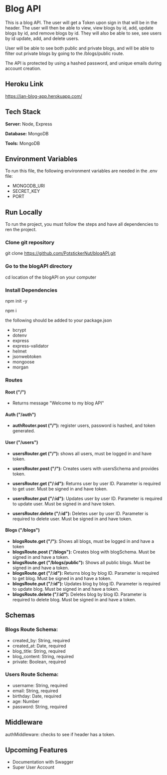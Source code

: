# Blog API

This is a blog API. The user will get a Token upon sign in that will be in the header. The user will then be able to view, view blogs by id, add, update blogs by id, and remove blogs by id. They will also be able to see, see users by id update, add, and delete users.

User will be able to see both public and private blogs, and will be able to filter out private blogs by going to the /blogs/public route.

The API is protected by using a hashed password, and unique emails during account creation.

## Heroku Link

https://jan-blog-app.herokuapp.com/

## Tech Stack

**Server:** Node, Express

**Database:** MongoDB

**Tools:** MongoDB

## Environment Variables

To run this file, the following environment variables are needed in the .env file:

- MONGODB_URI
- SECRET_KEY
- PORT

## Run Locally

To run the project, you must follow the steps and have all dependencies to ren the project.

### Clone git repository

git clone https://github.com/PotstickerNut/blogAPI.git

### Go to the blogAPI directory

cd location of the blogAPI on your computer

### Install Dependencies

npm init -y

npm i

the following should be added to your package.json

- bcrypt
- dotenv
- express
- express-validator
- helmet
- jsonwebtoken
- mongoose
- morgan

### Routes

#### Root ("/")

- Returns message "Welcome to my blog API"

#### Auth ("/auth")

- **authRouter.post ("/"):** register users, password is hashed, and token generated.

#### User ("/users")

- **usersRouter.get ("/"):** shows all users, must be logged in and have token.

- **usersRouter.post ("/"):** Creates users with usersSchema and provides token.
- **usersRouter.get ("/:id"):** Returns user by user ID. Parameter is required to get user. Must be signed in and have token.
- **usersRouter.put ("/:id"):** Updates user by user ID. Parameter is required to update user. Must be signed in and have token.
- **usersRouter.delete ("/:id"):** Deletes user by user ID. Parameter is required to delete user. Must be signed in and have token.

#### Blogs ("/blogs")

- **blogsRoute.get ("/"):** Shows all blogs, must be logged in and have a token
- **blogsRoute.post ("/blogs"):** Creates blog with blogSchema. Must be signed in and have a token.
- **blogsRoute.get ("/blogs/public"):** Shows all public blogs. Must be signed in and have a token.
- **blogsRoute.get ("/:id"):** Returns blog by blog ID. Parameter is required to get blog. Must be signed in and have a token.
- **blogsRoute.put ("/:id"):** Updates blog by blog ID. Parameter is required to update blog. Must be signed in and have a token.
- **blogsRoute.delete ("/:id"):** Deletes blog by blog ID. Parameter is required to delete blog. Must be signed in and have a token.

## Schemas

### Blogs Route Schema:

- created_by: String, required
- created_at: Date, required
- blog_title: String, required
- blog_content: String, required
- private: Boolean, required

### Users Route Schema:

- username: String, required
- email: String, required
- birthday: Date, required
- age: Number
- password: String, required

## Middleware

authMiddleware: checks to see if header has a token.

## Upcoming Features

- Documentation with Swagger
- Super User Account
